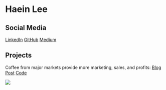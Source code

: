 # Haein Lee

## Social Media
[LinkedIn](https://www.linkedin.com/in/yihaein/) [GitHub](https://github.com/yihaein) [Medium](https://medium.com/@yihaein)

## Projects
Coffee from major markets provide more marketing, sales, and profits: [Blog Post](https://medium.com/@yihaein/coffee-6667133ae82e) [Code](https://github.com/yihaein/coffee)

<img src="https://user-images.githubusercontent.com/95606414/158326737-0f7b1ec0-7933-4b82-8ad2-cf857821dfbd.png?raw=true">

